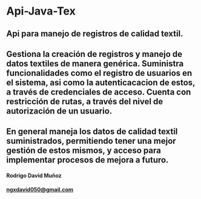 # Api-Java-Tex
Api para manejo de registros de calidad textil.
-------------
Gestiona la creación de registros y manejo de datos textiles de manera genérica.
Suministra funcionalidades como el registro de usuarios en el sistema, asi como 
la autenticacacion de estos, a través de credenciales de acceso.
Cuenta con restricción de rutas, a través del nivel de autorización de un usuario.
--------------
En general maneja los datos de calidad textil suministrados, permitiendo tener una mejor 
gestión de estos mismos, y acceso para implementar procesos de mejora a futuro.
--------
#### Rodrigo David Muñoz
#### ngxdavid050@gmail.com
